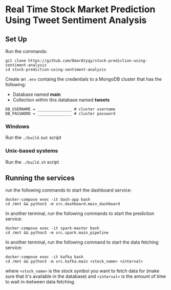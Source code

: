 # Real Time Stock Market Prediction Using Tweet Sentiment Analysis

## Set Up

Run the commands:

```
git clone https://github.com/OmarAtyqy/stock-prediction-using-sentiment-analysis
cd stock-prediction-using-sentiment-analysis
```

Create an `.env` containg the credentials to a MongoDB cluster that has the following:

- Database named **main**
- Collection within this database named **tweets**

```
DB_USERNAME = _______________ # cluster username
DB_PASSWORD = _______________ # cluster password
```

### Windows

Run the `./build.bat` script

### Unix-based systems

Run the `./build.sh` script

## Running the services

run the following commands to start the dashboard service:

```
docker-compose exec -it dash-app bash
cd /mnt && python3 -m src.dashboard.main_dashboard
```

In another terminal, run the following commands to start the prediction service:

```
docker-compose exec -it spark-master bash
cd /mnt && python3 -m src.spark.main_pipeline
```

In another terminal, run the following command to start the data fetching service:

```
docker-compose exec -it kafka bash
cd /mnt && python3 -m src.kafka.main <stock_name> <interval>
```

where `<stock_name>` is the stock symbol you want to fetch data for (make sure that it's available in the database) and `<interval>` is the amount of time to wait in-between data fetching.
